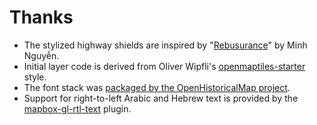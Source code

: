 # Thanks

- The stylized highway shields are inspired by "[Rebusurance](https://github.com/1ec5/rebusurance/)" by Minh Nguyễn.
- Initial layer code is derived from Oliver Wipfli's [openmaptiles-starter](https://github.com/wipfli/openmaptiles-starter/) style.
- The font stack was [packaged by the OpenHistoricalMap project](https://github.com/OpenHistoricalMap/map-styles/).
- Support for right-to-left Arabic and Hebrew text is provided by the [mapbox-gl-rtl-text](https://github.com/mapbox/mapbox-gl-rtl-text/) plugin.
